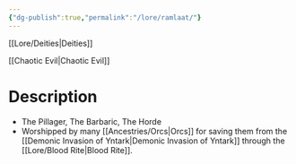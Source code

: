 ```yaml
---
{"dg-publish":true,"permalink":"/lore/ramlaat/"}
---
```



[[Lore/Deities\|Deities]]

[[Chaotic Evil\|Chaotic Evil]]
# Description
- The Pillager, The Barbaric, The Horde
- Worshipped by many [[Ancestries/Orcs\|Orcs]] for saving them from the [[Demonic Invasion of Yntark\|Demonic Invasion of Yntark]] through the [[Lore/Blood Rite\|Blood Rite]].